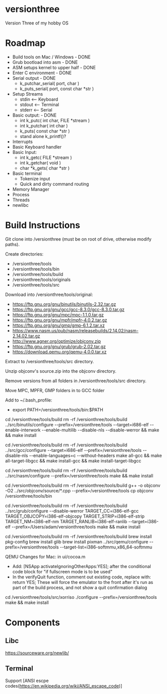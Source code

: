 # versionthree
Version Three of my hobby OS

Roadmap
=====

* Build tools on Mac / Windows - DONE
* Grub bootload into asm - DONE
* ASM setups kernel to upper half - DONE
* Enter C environment - DONE
* Serial output - DONE
  * k_putchar_serial( port, char )
  * k_puts_serial( port, const char *str )
* Setup Streams
  * stdin <-- Keyboard
  * stdout <-- Terminal
  * stderr <-- Serial
* Basic output: - DONE
  * int k_putc( int char, FILE *stream )
  * int k_putchar( int char )
  * k_puts( const char *str )
  * stand alone k_printf()?
* Interrupts
* Basic Keyboard handler
* Basic Input:
  * int k_getc( FILE *stream )
  * int k_getchar( void )
  * char *k_gets( char *str )
* Basic terminal
  * Tokenize input
  * Quick and dirty command routing
* Memory Manager
* Process
* Threads
* newlibc


Build Instructions
=====
Git clone into /versionthree (must be on root of drive, otherwise modify paths).

Create directories:
  * /versionthree/tools
  * /versionthree/tools/bin
  * /versionthree/tools/build
  * /versionthree/tools/originals
  * /versionthree/tools/src

Download into /versionthree/tools/original:
  * https://ftp.gnu.org/gnu/binutils/binutils-2.32.tar.gz
  * https://ftp.gnu.org/gnu/gcc/gcc-8.3.0/gcc-8.3.0.tar.gz
  * https://ftp.gnu.org/gnu/mpc/mpc-1.1.0.tar.gz
  * https://ftp.gnu.org/gnu/mpfr/mpfr-4.0.2.tar.gz
  * https://ftp.gnu.org/gnu/gmp/gmp-6.1.2.tar.xz
  * https://www.nasm.us/pub/nasm/releasebuilds/2.14.02/nasm-2.14.02.tar.gz 
  * http://www.agner.org/optimize/objconv.zip
  * https://ftp.gnu.org/gnu/grub/grub-2.02.tar.gz
  * https://download.qemu.org/qemu-4.0.0.tar.xz

Extract to /versionthree/tools/src directory.

Unzip objconv's source.zip into the objconv directory.

Remove versions from all folders in /versionthree/tools/src directory.

Move MPC, MPFR, GMP folders in to GCC folder

Add to ~/.bash_profile:
  * export PATH=/versionthree/tools/bin:$PATH

cd /versionthree/tools/build
rm -rf /versionthree/tools/build
../src/binutils/configure --prefix=/versionthree/tools --target=i686-elf --enable-interwork --enable-multilib --disable-nls --disable-werror && make && make install

cd /versionthree/tools/build
rm -rf /versionthree/tools/build
../src/gcc/configure --target=i686-elf --prefix=/versionthree/tools --disable-nls --enable-languages=c --without-headers
make all-gcc && make all-target-libgcc && make install-gcc && make install-target-libgcc

cd /versionthree/tools/build
rm -rf /versionthree/tools/build
../src/nasm/configure --prefix=/versionthree/tools 
make && make install

cd /versionthree/tools/build
rm -rf /versionthree/tools/build
g++ -o objconv -O2 ../src/objconv/source/*.cpp --prefix=/versionthree/tools
cp objconv /versionthree/tools/bin

cd /versionthree/tools/build
rm -rf /versionthree/tools/build
../src/grub/configure --disable-werror TARGET_CC=i386-elf-gcc TARGET_OBJCOPY=i386-elf-objcopy TARGET_STRIP=i386-elf-strip TARGET_NM=i386-elf-nm TARGET_RANLIB=i386-elf-ranlib --target=i386-elf --prefix=/Users/adam/versionthree/tools
make && make install

cd /versionthree/tools/build
rm -rf /versionthree/tools/build
brew install pkg-config 
brew install glib
brew install pixman
../src/qemu/configure --prefix=/versionthree/tools --target-list=i386-softmmu,x86_64-softmmu

QEMU Changes for Mac:
in ui/cocoa.m
  * Add: [NSApp activateIgnoringOtherApps:YES]; after the conditional code block for "if fullscreen mode is to be used"
  * In the verifyQuit function, comment out existing code, replace with: return YES;
These will force the emulator to the front after it's run as part of the build process, and not show a quit confirmation dialog


cd /versionthree/tools/src/xorriso
./configure --prefix=/versionthree/tools
make && make install

Components
=====

Libc
-----
https://sourceware.org/newlib/

Terminal
-----
Support [ANSI escpe codes(https://en.wikipedia.org/wiki/ANSI_escape_code)]

